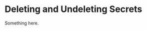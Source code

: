 [title]: # (Deleting and Undeleting Secrets)
[tags]: # (XXX)
[priority]: # (5039)
# Deleting and Undeleting Secrets
Something here.
